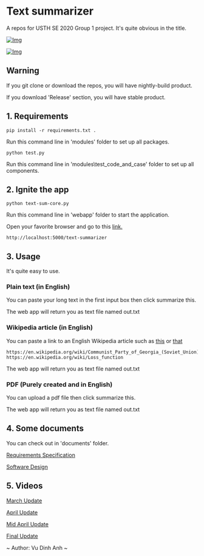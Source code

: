 # Text summarizer
A repos for USTH SE 2020 Group 1 project. It's quite obvious in the title.

[![Img](https://img.shields.io/badge/Python-3-green)]()

[![Img](https://img.shields.io/badge/License-TheUnlicense-yellow)](https://unlicense.org/)

## Warning
If you git clone or download the repos, you will have nightly-build product.

If you download 'Release' section, you will have stable product.


## 1. Requirements
```
pip install -r requirements.txt .
```
Run this command line in 'modules' folder to set up all packages.

```
python test.py
```
Run this command line in 'modules\test_code_and_case' folder to set up all components.

## 2. Ignite the app
```
python text-sum-core.py
```
Run this command line in 'webapp' folder to start the application.

Open your favorite browser and go to this [link.](http://localhost:5000/text-summarizer)
```
http://localhost:5000/text-summarizer
```

## 3. Usage
It's quite easy to use.
### Plain text (in English)
You can paste your long text in the first input box then click summarize this.

The web app will return you as text file named out.txt
### Wikipedia article (in English)
You can paste a link to an English Wikipedia article such as [this](https://en.wikipedia.org/wiki/Loss_function) or [that](https://en.wikipedia.org/wiki/Communist_Party_of_Georgia_(Soviet_Union))
```
https://en.wikipedia.org/wiki/Communist_Party_of_Georgia_(Soviet_Union)
https://en.wikipedia.org/wiki/Loss_function
```
The web app will return you as text file named out.txt
### PDF (Purely created and in English)
You can upload a pdf file then click summarize this.

The web app will return you as text file named out.txt

## 4. Some documents
You can check out in 'documents' folder.

[Requirements Specification](https://docs.google.com/document/d/1JPUjkj7WB9qNS9bpn55QV00t1JlRpcWaTEJ1eBziqg0/)

[Software Design](https://docs.google.com/document/d/108BHsuCUpyInWNZPYqluplRkP0l9gAbkfa2SGPCXjkk/)

## 5. Videos
[March Update](https://youtu.be/UZ9a2ci0-4Q)

[April Update](https://youtu.be/4AlDmCvgi20)

[Mid April Update]()

[Final Update]()

~ Author: Vu Dinh Anh ~
